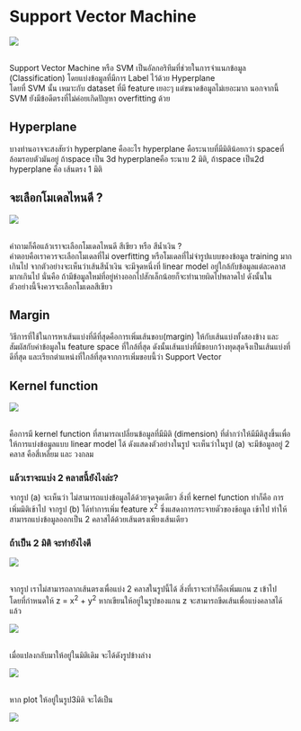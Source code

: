 # Support  Vector Machine

<div class="img-caption">
    <img src="../img/content_images/25_svm/svm1.png"/><br><br>
</div>

Support Vector Machine หรือ SVM เป็นอัลกอริทึมที่ช่วยในการจำแนกข้อมูล (Classification) โดยแบ่งข้อมูลที่มีการ Label ไว้ด้วย Hyperplane <br> โดยที่ SVM นั้น เหมาะกับ dataset ที่มี feature เยอะๆ แต่ขนาดข้อมูลไม่เยอะมาก นอกจากนี้ SVM ยังมีข้อดีตรงที่ไม่ค่อยเกิดปัญหา overfitting ด้วย

## Hyperplane
บางท่านอาจจะสงสัยว่า hyperplane คืออะไร hyperplane คือระนาบที่มีมิติน้อยกว่า spaceที่ล้อมรอบตัวมันอยู่ ถ้าspace เป็น 3d hyperplaneคือ ระนาบ 2 มิติ, ถ้าspace เป็น2d hyperplane คือ เส้นตรง 1 มิติ

## จะเลือกโมเดลไหนดี ?

<div class="img-caption">
    <img src="../img/content_images/25_svm/svm0.png"/><br><br>
</div>

คำถามก็คือแล้วเราจะเลือกโมเดลไหนดี สีเขียว หรือ สีน้ำเงิน ? <br> คำตอบคือเราควรจะเลือกโมเดลที่ไม่ overfitting หรือโมเดลที่ไม่จำรูปแบบของข้อมูล training มากเกินไป จากตัวอย่างจะเห็นว่าเส้นสีน้ำเงิน จะมีจุดหนึ่งที่ linear model อยู่ใกล้กับข้อมูลแต่ละคลาสมากเกินไป นั่นคือ ถ้ามีข้อมูลใหม่ที่อยู่ห่างออกไปสักเล็กน้อยก็จะทำนายผิดไปพลาดไป ดังนั้นในตัวอย่างนี้จึงควรจะเลือกโมเดลสีเขียว

## Margin
วิธีการที่ใช้ในการหาเส้นแบ่งที่ดีที่สุดคือการเพิ่มเส้นขอบ(margin) ให้กับเส้นแบ่งทั้งสองข้าง และสัมผัสกับค่าข้อมูลใน feature space ที่ใกล้ที่สุด ดังนั้นเส้นแบ่งที่มีขอบกว้างทุดสุดจึงเป็นเส้นแบ่งที่ดีที่สุด และเรียกตำแหน่งที่ใกล้ที่สุดจากการเพิ่มขอบนี้ว่า Support Vector

## Kernel function

<div class="img-caption">
    <img src="../img/content_images/25_svm/svm-kernel.png"/><br><br>
</div>

คือการมี kernel function ที่สามารถเปลี่ยนข้อมูลที่มีมิติ (dimension) ที่ต่ำกว่าให้มีมีติสูงขึ้นเพื่อให้การแบ่งข้อมูลแบบ linear model ได้ ดังแสดงตัวอย่างในรูป จะเห็นว่าในรูป (a) จะมีข้อมูลอยู่ 2 คลาส คือสี่เหลี่ยม และ วงกลม
### แล้วเราจะแบ่ง 2 คลาสนี้ยังไงล่ะ?
จากรูป (a) จะเห็นว่า ไม่สามารถแบ่งข้อมูลได้ด้วยจุดจุดเดียว สิ่งที่ kernel function ทำก็คือ การเพิ่มมิติเข้าไป จากรูป (b) ได้ทำการเพิ่ม feature x<sup>2</sup> ซึ่งแสดงการกระจายตัวของข้อมูล เข้าไป ทำให้สามารถแบ่งข้อมูลออกเป็น 2 คลาสได้ด้วยเส้นตรงเพียงเส้นเดียว
### ถ้าเป็น 2 มิติ จะทำยังไงดี

<div class="img-caption">
    <img src="../img/content_images/25_svm/svm-kernel2.png"/><br><br>
</div>

จากรูป เราไม่สามารถลากเส้นตรงเพื่อแบ่ง 2 คลาสในรูปนี้ได้ สิ่งที่เราจะทำก็คือเพิ่มแกน z เข้าไป โดยที่กำหนดให้ z = x<sup>2</sup> + y<sup>2</sup> หากเขียนให้อยู่ในรูปของแกน z จะสามารถขีดเส้นเพื่อแบ่งคลาสได้แล้ว

<div class="img-caption">
    <img src="../img/content_images/25_svm/svm-kernel3.png"/><br><br>
</div>

เมื่อแปลงกลับมาให้อยู่ในมิติเดิม จะได้ดังรูปข้างล่าง

<div class="img-caption">
    <img src="../img/content_images/25_svm/svm-kernel4.png"/><br><br>
</div>

หาก plot ให้อยู่ในรูป3มิติ จะได้เป็น

<div class="img-caption">
    <img src="../img/content_images/25_svm/svm-kernel5.png"/><br><br>
</div>
